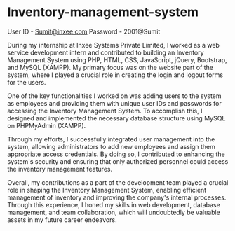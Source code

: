 # Inventory-management-system

User ID - Sumit@inxee.com
Password - 2001@Sumit

During my internship at Inxee Systems Private Limited, I worked as a web service development intern and contributed to building an Inventory Management System using PHP, HTML, CSS, JavaScript, jQuery, Bootstrap, and MySQL (XAMPP). My primary focus was on the website part of the system, where I played a crucial role in creating the login and logout forms for the users.

One of the key functionalities I worked on was adding users to the system as employees and providing them with unique user IDs and passwords for accessing the Inventory Management System. To accomplish this, I designed and implemented the necessary database structure using MySQL on PHPMyAdmin (XAMPP).

Through my efforts, I successfully integrated user management into the system, allowing administrators to add new employees and assign them appropriate access credentials. By doing so, I contributed to enhancing the system's security and ensuring that only authorized personnel could access the inventory management features.

Overall, my contributions as a part of the development team played a crucial role in shaping the Inventory Management System, enabling efficient management of inventory and improving the company's internal processes. Through this experience, I honed my skills in web development, database management, and team collaboration, which will undoubtedly be valuable assets in my future career endeavors.
